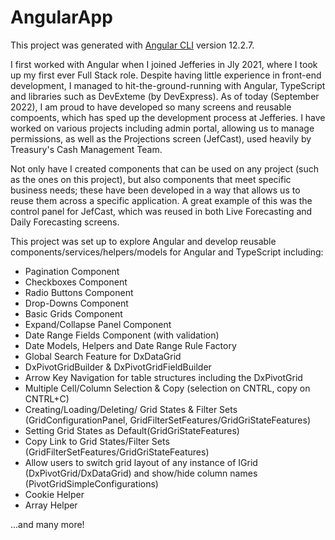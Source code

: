 # AngularApp

This project was generated with [Angular CLI](https://github.com/angular/angular-cli) version 12.2.7.

I first worked with Angular when I joined Jefferies in Jly 2021, where I took up my first ever Full Stack role. Despite having little experience in front-end development, I managed to hit-the-ground-running with Angular, TypeScript and libraries such as DevExteme (by DevExpress). As of today (September 2022), I am proud to have developed so many screens and reusable compoents, which has sped up the development process at Jefferies. I have worked on various projects including admin portal, allowing us to manage permissions, as well as the Projections screen (JefCast), used heavily by Treasury's Cash Management Team.

Not only have I created components that can be used on any project (such as the ones on this project), but also components that meet specific business needs; these have been developed in a way that allows us to reuse them across a specific application. A great example of this was the control panel for JefCast, which was reused in both Live Forecasting and Daily Forecasting screens.

This project was set up to explore Angular and develop reusable components/services/helpers/models for Angular and TypeScript including:

- Pagination Component
- Checkboxes Component
- Radio Buttons Component
- Drop-Downs Component
- Basic Grids Component
- Expand/Collapse Panel Component
- Date Range Fields Component (with validation)
- Date Models, Helpers and Date Range Rule Factory
- Global Search Feature for DxDataGrid
- DxPivotGridBuilder & DxPivotGridFieldBuilder
- Arrow Key Navigation for table structures including the DxPivotGrid
- Multiple Cell/Column Selection & Copy (selection on CNTRL, copy on CNTRL+C)
- Creating/Loading/Deleting/ Grid States & Filter Sets (GridConfigurationPanel, GridFilterSetFeatures/GridGriStateFeatures)
- Setting Grid States as Default(GridGriStateFeatures)
- Copy Link to Grid States/Filter Sets (GridFilterSetFeatures/GridGriStateFeatures)
- Allow users to switch grid layout of any instance of IGrid (DxPivotGrid/DxDataGrid) and show/hide column names (PivotGridSimpleConfigurations)
- Cookie Helper
- Array Helper

...and many more!
